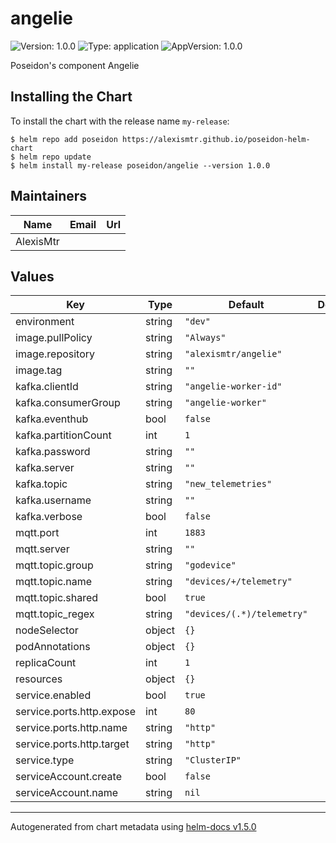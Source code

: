  
# angelie

![Version: 1.0.0](https://img.shields.io/badge/Version-1.0.0-informational?style=flat-square) ![Type: application](https://img.shields.io/badge/Type-application-informational?style=flat-square) ![AppVersion: 1.0.0](https://img.shields.io/badge/AppVersion-1.0.0-informational?style=flat-square)

Poseidon's component Angelie

## Installing the Chart

To install the chart with the release name `my-release`:

```console
$ helm repo add poseidon https://alexismtr.github.io/poseidon-helm-chart
$ helm repo update
$ helm install my-release poseidon/angelie --version 1.0.0
```

## Maintainers

| Name | Email | Url |
| ---- | ------ | --- |
| AlexisMtr |  |  |

## Values

| Key | Type | Default | Description |
|-----|------|---------|-------------|
| environment | string | `"dev"` |  |
| image.pullPolicy | string | `"Always"` |  |
| image.repository | string | `"alexismtr/angelie"` |  |
| image.tag | string | `""` |  |
| kafka.clientId | string | `"angelie-worker-id"` |  |
| kafka.consumerGroup | string | `"angelie-worker"` |  |
| kafka.eventhub | bool | `false` |  |
| kafka.partitionCount | int | `1` |  |
| kafka.password | string | `""` |  |
| kafka.server | string | `""` |  |
| kafka.topic | string | `"new_telemetries"` |  |
| kafka.username | string | `""` |  |
| kafka.verbose | bool | `false` |  |
| mqtt.port | int | `1883` |  |
| mqtt.server | string | `""` |  |
| mqtt.topic.group | string | `"godevice"` |  |
| mqtt.topic.name | string | `"devices/+/telemetry"` |  |
| mqtt.topic.shared | bool | `true` |  |
| mqtt.topic_regex | string | `"devices/(.*)/telemetry"` |  |
| nodeSelector | object | `{}` |  |
| podAnnotations | object | `{}` |  |
| replicaCount | int | `1` |  |
| resources | object | `{}` |  |
| service.enabled | bool | `true` |  |
| service.ports.http.expose | int | `80` |  |
| service.ports.http.name | string | `"http"` |  |
| service.ports.http.target | string | `"http"` |  |
| service.type | string | `"ClusterIP"` |  |
| serviceAccount.create | bool | `false` |  |
| serviceAccount.name | string | `nil` |  |

----------------------------------------------
Autogenerated from chart metadata using [helm-docs v1.5.0](https://github.com/norwoodj/helm-docs/releases/v1.5.0)